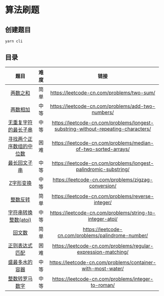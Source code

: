 # 算法刷题

## 创建题目

```shell
yarn cli
```

## 目录

|   题目   | 难度 |                   链接                    |
| :------: | :--: | :---------------------------------------: |
| [两数之和](src/two-sum/README.md) | 简单 | https://leetcode-cn.com/problems/two-sum/ |
| [两数相加](src/add-two-numbers/README.md) | 中等 | https://leetcode-cn.com/problems/add-two-numbers/ |
| [无重复字符的最长子串](src/longest-substring-without-repeating-characters/README.md) | 中等 | https://leetcode-cn.com/problems/longest-substring-without-repeating-characters/ |
| [寻找两个正序数组的中位数](src/median-of-two-sorted-arrays/README.md) | 困难 | https://leetcode-cn.com/problems/median-of-two-sorted-arrays/ |
| [最长回文子串](src/longest-palindromic-substring/README.md) | 中等 | https://leetcode-cn.com/problems/longest-palindromic-substring/ |
| [Z字形变换](src/zigzag-conversion/README.md) | 中等 | https://leetcode-cn.com/problems/zigzag-conversion/ |
| [整数反转](src/reverse-integer/README.md) | 简单 | https://leetcode-cn.com/problems/reverse-integer/ |
| [字符串转换整数(atoi)](src/string-to-integer-atoi/README.md) | 中等 | https://leetcode-cn.com/problems/string-to-integer-atoi/ |
| [回文数](src/palindrome-number/README.md) | 简单 | https://leetcode-cn.com/problems/palindrome-number/ |
| [ 正则表达式匹配](src/regular-expression-matching/README.md) | 困难 | https://leetcode-cn.com/problems/regular-expression-matching/ |
| [盛最多水的容器](src/container-with-most-water/README.md) | 中等 | https://leetcode-cn.com/problems/container-with-most-water/ |
| [整数转罗马数字](src/integer-to-roman/README.md) | 中等 | https://leetcode-cn.com/problems/integer-to-roman/ |
